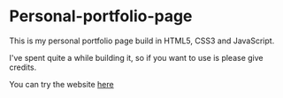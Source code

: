 # Personal-portfolio-page
This is my personal portfolio page build in HTML5, CSS3 and JavaScript.

I've spent quite a while building it, so if you want to use is please give credits.

You can try the website <a href="https://alex-g-r.github.io/Personal-portfolio-page/"> here </a>
